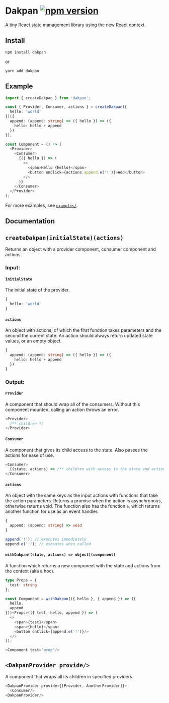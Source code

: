 # Dakpan [![npm version](https://badge.fury.io/js/dakpan.svg)](https://www.npmjs.com/package/dakpan)
A tiny React state management library using the new React context.

## Install
```
npm install dakpan
```
or
```
yarn add dakpan
```

## Example
```ts
import { createDakpan } from 'dakpan';

const { Provider, Consumer, actions } = createDakpan({
  hello: 'world'
})({
  append: (append: string) => ({ hello }) => ({
    hello: hello + append
  })
});

const Component = () => (
  <Provider>
    <Consumer>
      {({ hello }) => (
        <>
          <span>Hello {hello}</span>
          <button onClick={actions.append.e('!')}>Add</button>
        </>
      )}
    </Consumer>
  </Provider>
);
```

For more examples, see [`examples/`](https://github.com/houfio/dakpan/tree/master/examples).

## Documentation

## `createDakpan(initialState)(actions)`

Returns an object with a provider component, consumer component and actions.

### Input:

#### `initialState`

The initial state of the provider.

```ts
{
  hello: 'world'
}
```

#### `actions`

An object with actions, of which the first function takes parameters and the second the current state. An action should always return updated state values, or an empty object.

```ts
{
  append: (append: string) => ({ hello }) => ({
    hello: hello + append
  })
}
```

### Output:

#### `Provider`

A component that should wrap all of the consumers. Without this component mounted, calling an action throws an error.

```ts
<Provider>
  /** children */
</Provider>
```

#### `Consumer`

A component that gives its child access to the state. Also passes the actions for ease of use.

```ts
<Consumer>
  {(state, actions) => /** children with access to the state and actions */}
</Consumer>
```

#### `actions`

An object with the same keys as the input actions with functions that take the action parameters. Returns a promise when the action is asynchronous, otherwise returns void. The function also has the function `e`, which returns another function for use as an event handler.

```ts
{
  append: (append: string) => void
}

append('!'); // executes immediately
append.e('!'); // executes when called
```

#### `withDakpan((state, actions) => object)(component)`

A function which returns a new component with the state and actions from the context (aka a hoc).

```ts
type Props = {
  test: string
};

const Component = withDakpan(({ hello }, { append }) => ({
  hello,
  append
}))<Props>(({ test, hello, append }) => (
  <>
    <span>{test}</span>
    <span>{hello}</span>
    <button onClick={append.e('!')}/>
  </>
));

<Component test="prop"/>
```

## `<DakpanProvider provide/>`

A component that wraps all its children in specified providers.

```ts
<DakpanProvider provide={[Provider, AnotherProvider]}>
  <Consumer/>
<DakpanProvider/>
```
